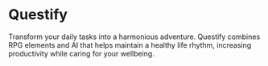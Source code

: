 # Questify
Transform your daily tasks into a harmonious adventure. Questify combines RPG elements and AI that helps maintain a healthy life rhythm, increasing productivity while caring for your wellbeing.
